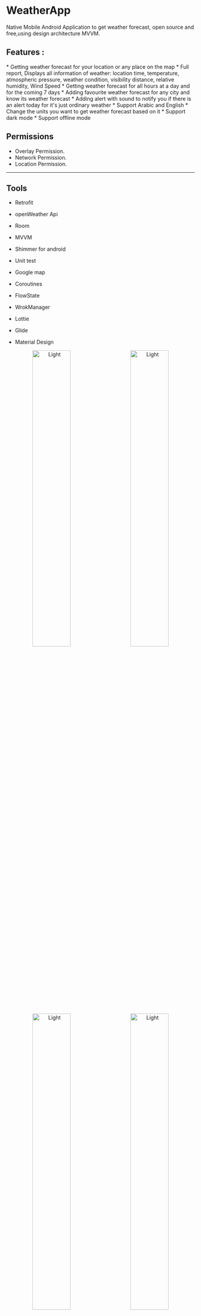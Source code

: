 # WeatherApp

 Native Mobile Android Application to get weather forecast, open source and free,using design architecture MVVM.

<h2>Features :</h2>
* Getting weather forecast for your location or any place on the map
* Full report, Displays all information of weather: location time, temperature, atmospheric pressure, weather condition, visibility distance, relative humidity, Wind Speed
*  Getting weather forecast for all hours at a day and for the coming 7 days
* Adding favourite weather forecast for any city and know its weather forecast
* Adding alert with sound to notify you if there is an alert today for it's just ordinary weather
* Support Arabic and English
* Change the units you want to get weather forecast based on it
* Support dark mode
* Support offline mode

<h2>Permissions</h2>

* Overlay Permission.
* Network Permission.
* Location Permission.

<hr>
<h2>Tools </h2>

- Retrofit 

- openWeather  Api

- Room 

- MVVM

- Shimmer for android

- Unit test

- Google map

- Coroutines

- FlowState

- WrokManager

- Lottie

- Glide

- Material Design

<p align="center">
<img alt="Light" src="https://github.com/ammarelriyali/WeatherMood/blob/main/screenshots/1.png" width="45%">
&nbsp; &nbsp; &nbsp; &nbsp;
<img alt="Light" src="https://github.com/ammarelriyali/WeatherMood/blob/main/screenshots/15.png" width="45%">
</p>

<p align="center">
<img alt="Light" src="https://github.com/ammarelriyali/WeatherMood/blob/main/screenshots/2.png" width="45%">
&nbsp; &nbsp; &nbsp; &nbsp;
<img alt="Light" src="https://github.com/ammarelriyali/WeatherMood/blob/main/screenshots/3.png" width="45%">
</p>

<p align="center">
<img alt="Light" src="https://github.com/ammarelriyali/WeatherMood/blob/main/screenshots/4.png" width="45%">
&nbsp; &nbsp; &nbsp; &nbsp;
<img alt="Light" src="https://github.com/ammarelriyali/WeatherMood/blob/main/screenshots/5.png" width="45%">
</p>


<p align="center">
<img alt="Light" src="https://github.com/ammarelriyali/WeatherMood/blob/main/screenshots/6.png" width="45%">
&nbsp; &nbsp; &nbsp; &nbsp;
<img alt="Light" src="https://github.com/ammarelriyali/WeatherMood/blob/main/screenshots/7.png" width="45%">
</p>


<p align="center">
<img alt="Light" src="https://github.com/ammarelriyali/WeatherMood/blob/main/screenshots/8.png" width="45%">
&nbsp; &nbsp; &nbsp; &nbsp;
<img alt="Light" src="https://github.com/ammarelriyali/WeatherMood/blob/main/screenshots/9.png" width="45%">
</p>
<p align="center">
<img alt="Light" src="https://github.com/ammarelriyali/WeatherMood/blob/main/screenshots/10.png" width="45%">
&nbsp; &nbsp; &nbsp; &nbsp;
<img alt="Light" src="https://github.com/ammarelriyali/WeatherMood/blob/main/screenshots/11.png" width="45%">
</p>
<p align="center">
<img alt="Light" src="https://github.com/ammarelriyali/WeatherMood/blob/main/screenshots/12.png" width="45%">
&nbsp; &nbsp; &nbsp; &nbsp;
<img alt="Light" src="https://github.com/ammarelriyali/WeatherMood/blob/main/screenshots/13.png" width="45%">




